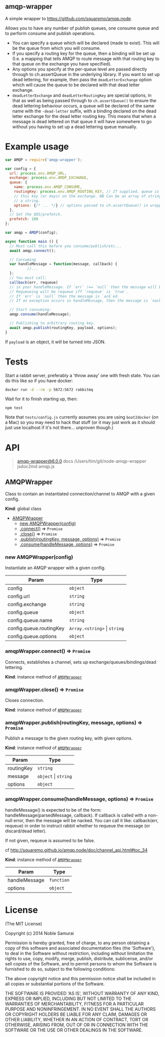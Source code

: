 amqp-wrapper
----------------

A simple wrapper to https://github.com/squaremo/amqp.node.

Allows you to have any number of publish queues, one consume queue and to perform
consume and publish operations.

- You can specify a queue which will be declared (made to exist). This will be
  the queue from which you will consume.
- If you specify a routing key for the queue, then a binding will be set up
  (I.e. a mapping that tells AMQP to route message with that routing key to that
  queue on the exchange you have specified).
- Any options you specify at the per-queue level are passed directly through to
  ch.assertQueue in the underlying library.  If you want to set up dead lettering,
  for example, then pass the `deadLetterExchange` option which will cause the queue
  to be declared with that dead letter exchange.
- `deadLetterExchange` and `deadLetterRoutingKey` are special options, in that
  as well as being passed through to `ch.assertQueue()` to ensure the dead
  lettering behaviour occurs, a queue will be declared of the same name with
  the `-dead-letter` suffix, with a binding declared on the dead letter
  exchange for the dead letter routing key.  This means that when a message is dead
  lettered on that queue it will have somewhere to go without you having to set up
  a dead lettering queue manually.

# Example usage
```javascript
var AMQP = require('amqp-wrapper');

var config = {
  url: process.env.AMQP_URL,
  exchange: process.env.AMQP_EXCHANGE,
  queue: {
    name: process.env.AMQP_CONSUME,
    routingKey: process.env.AMQP_ROUTING_KEY, // If supplied, queue is bound to
    // this key (or keys) on the exchange. NB Can be an array of string or just
    // a string.
    options: {/* ... */} // options passed to ch.assertQueue() in wrapped lib.
  },
  // Set the QOS/prefetch.
  prefetch: 100
};

var amqp = AMQP(config);

async function main () {
  // Must call this before you consume/publish/etc...
  await amqp.connect();

  // Consuming
  var handleMessage = function(message, callback) {
          //...
  };
  // You must call:
  callback(err, requeue)
  // in your handleMessage. If `err` !== `null` then the message will be `nack`ed.
  // Requeueing will be requeue iff `requeue` is `true`.
  // If `err` is `null` then the message is `ack`ed.
  // If an exception occurs in handleMessage, then the message is `nack`ed and not requeued.

  // Start consuming:
  amqp.consume(handleMessage);

  // Publishing to arbitrary routing key.
  await amqp.publish(routingKey, payload, options);
}
```

If `payload` is an object, it will be turned into JSON.

# Tests
Start a rabbit server, preferably a 'throw away' one with fresh state.  You can
do this like so if you have docker:
```bash
docker run -d --rm -p 5672:5672 rabbitmq
```
Wait for it to finish starting up, then:
```
npm test
```

Note that `tests/config.js` currently assumes you are using `boot2docker` (on a
Mac) so you may need to hack that stuff (or it may just work as it should just
use localhost if it's not there... unproven though.)

# API

> amqp-wrapper@6.0.0 docs /Users/tim/git/node-amqp-wrapper
> jsdoc2md amqp.js

<a name="AMQPWrapper"></a>

## AMQPWrapper
Class to contain an instantiated connection/channel to AMQP with a given
config.

**Kind**: global class  

* [AMQPWrapper](#AMQPWrapper)
    * [new AMQPWrapper(config)](#new_AMQPWrapper_new)
    * [.connect()](#AMQPWrapper+connect) ⇒ <code>Promise</code>
    * [.close()](#AMQPWrapper+close) ⇒ <code>Promise</code>
    * [.publish(routingKey, message, options)](#AMQPWrapper+publish) ⇒ <code>Promise</code>
    * [.consume(handleMessage, options)](#AMQPWrapper+consume) ⇒ <code>Promise</code>

<a name="new_AMQPWrapper_new"></a>

### new AMQPWrapper(config)
Instantiate an AMQP wrapper with a given config.


| Param | Type |
| --- | --- |
| config | <code>object</code> | 
| config.url | <code>string</code> | 
| config.exchange | <code>string</code> | 
| config.queue | <code>object</code> | 
| config.queue.name | <code>string</code> | 
| config.queue.routingKey | <code>Array.&lt;string&gt;</code> \| <code>string</code> | 
| config.queue.options | <code>object</code> | 

<a name="AMQPWrapper+connect"></a>

### amqpWrapper.connect() ⇒ <code>Promise</code>
Connects, establishes a channel, sets up exchange/queues/bindings/dead
lettering.

**Kind**: instance method of [<code>AMQPWrapper</code>](#AMQPWrapper)  
<a name="AMQPWrapper+close"></a>

### amqpWrapper.close() ⇒ <code>Promise</code>
Closes connection.

**Kind**: instance method of [<code>AMQPWrapper</code>](#AMQPWrapper)  
<a name="AMQPWrapper+publish"></a>

### amqpWrapper.publish(routingKey, message, options) ⇒ <code>Promise</code>
Publish a message to the given routing key, with given options.

**Kind**: instance method of [<code>AMQPWrapper</code>](#AMQPWrapper)  

| Param | Type |
| --- | --- |
| routingKey | <code>string</code> | 
| message | <code>object</code> \| <code>string</code> | 
| options | <code>object</code> | 

<a name="AMQPWrapper+consume"></a>

### amqpWrapper.consume(handleMessage, options) ⇒ <code>Promise</code>
handleMessage() is expected to be of the form:
handleMessage(parsedMessage, callback).
If callback is called with a non-null error, then the message will be
nacked. You can call it like:
callback(err, requeue) in order
to instruct rabbit whether to requeue the message
(or discard/dead letter).

If not given, requeue is assumed to be false.

cf http://squaremo.github.io/amqp.node/doc/channel_api.html#toc_34

**Kind**: instance method of [<code>AMQPWrapper</code>](#AMQPWrapper)  

| Param | Type |
| --- | --- |
| handleMessage | <code>function</code> | 
| options | <code>object</code> | 

# License

(The MIT License)

Copyright (c) 2014 Noble Samurai

Permission is hereby granted, free of charge, to any person obtaining
a copy of this software and associated documentation files (the
'Software'), to deal in the Software without restriction, including
without limitation the rights to use, copy, modify, merge, publish,
distribute, sublicense, and/or sell copies of the Software, and to
permit persons to whom the Software is furnished to do so, subject to
the following conditions:

The above copyright notice and this permission notice shall be
included in all copies or substantial portions of the Software.

THE SOFTWARE IS PROVIDED 'AS IS', WITHOUT WARRANTY OF ANY KIND,
EXPRESS OR IMPLIED, INCLUDING BUT NOT LIMITED TO THE WARRANTIES OF
MERCHANTABILITY, FITNESS FOR A PARTICULAR PURPOSE AND NONINFRINGEMENT.
IN NO EVENT SHALL THE AUTHORS OR COPYRIGHT HOLDERS BE LIABLE FOR ANY
CLAIM, DAMAGES OR OTHER LIABILITY, WHETHER IN AN ACTION OF CONTRACT,
TORT OR OTHERWISE, ARISING FROM, OUT OF OR IN CONNECTION WITH THE
SOFTWARE OR THE USE OR OTHER DEALINGS IN THE SOFTWARE.
